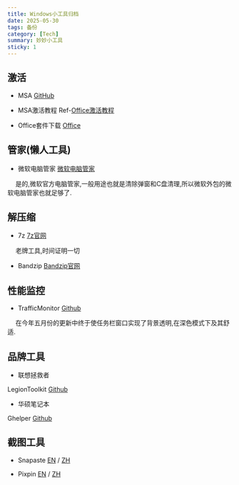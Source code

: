 ```yaml
---
title: Windows小工具归档
date: 2025-05-30
tags: 备份
category: [Tech]
summary: 妙妙小工具
sticky: 1
---
```


## 激活

- MSA [GitHub](https://github.com/massgravel/Microsoft-Activation-Scripts)

- MSA激活教程 Ref-[Office激活教程](https://hackmd.io/@ht_ypbWySduBg0IliGLExw/HJn8YcjYa)

- Office套件下载 [Office](https://gravesoft.dev/office_c2r_links)

## 管家(懒人工具)

- 微软电脑管家 [微软电脑管家](https://www.microsoft.com/zh-cn/windows/pc-manager)

&emsp; 是的,微软官方电脑管家,一般用途也就是清除弹窗和C盘清理,所以微软外包的微软电脑管家也就足够了.

## 解压缩

- 7z [7z官网](https://www.7-zip.org)

&emsp; 老牌工具,时间证明一切

- Bandzip [Bandzip官网](https://www.bandisoft.com/bandizip)

## 性能监控

- TrafficMonitor [Github](https://github.com/zhongyang219/TrafficMonitor)

&emsp; 在今年五月份的更新中终于使任务栏窗口实现了背景透明,在深色模式下及其舒适.

## 品牌工具

- 联想拯救者

LegionToolkit [Github](https://github.com/BartoszCichecki/LenovoLegionToolkit)

- 华硕笔记本

Ghelper [Github](https://github.com/seerge/g-helper)

## 截图工具

- Snapaste [EN](https://www.snipaste.com/) / [ZH](https://zh.snipaste.com/#)

- Pixpin [EN](https://pixpin.com) / [ZH](https://pixpin.cn)
